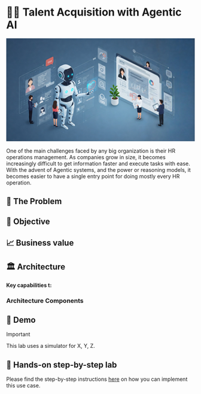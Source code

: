 # 🧑‍💼 Talent Acquisition with Agentic AI

<img alt="AskHR" src="assets/hr_landscape.jpg">

One of the main challenges faced by any big organization is their HR operations management. As companies grow in size, it becomes increasingly difficult to get information faster and execute tasks with ease. With the advent of Agentic systems, and the power or reasoning models, it becomes easier to have a single entry point for doing mostly every HR operation.




## 🤔 The Problem



## 🎯 Objective



## 📈 Business value


## 🏛️ Architecture


#### Key capabilities t:


### Architecture Components



## 🎥 Demo


> [!IMPORTANT]
> This lab uses a simulator for X, Y, Z. 

## 📄 Hands-on step-by-step lab

Please find the step-by-step instructions [here](/usecases/ask-hr/assets/hands-on-lab-askHR.md) on how you can implement this use case.
